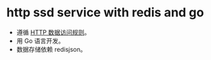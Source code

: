 # http ssd service with redis and go

- 遵循 [HTTP 数据访问规则](https://github.com/jialo-dev/http-data-access-rule)。
- 用 Go 语言开发。
- 数据存储依赖 redisjson。


